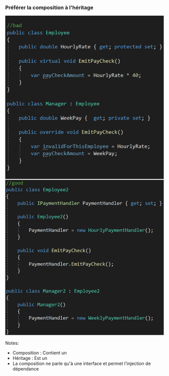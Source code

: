 ### Préférer la composition à l'héritage
![](images/code/inheritance.png?raw=true)![](images/code/composition.png?raw=true)

Notes:
- Composition : Contient un
- Héritage : Est un
- La composition ne parle qu'à une interface et permet l'injection de dépendance
